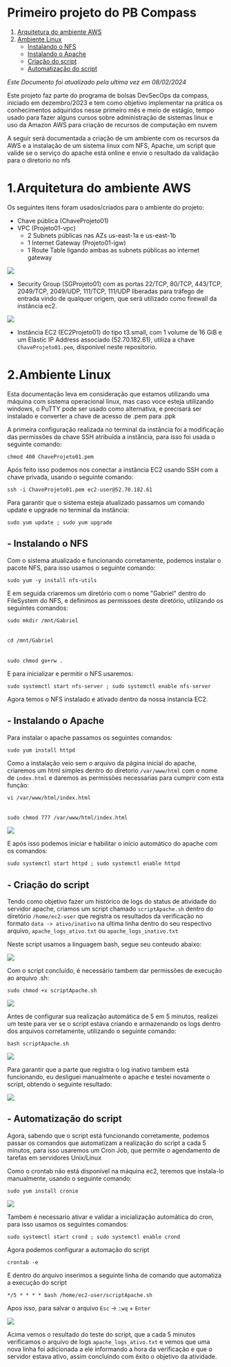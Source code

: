# Primeiro projeto do PB Compass


 1. [Arquitetura do ambiente AWS](#AWS)
 2. [Ambiente Linux](#linux)
    -  [Instalando o NFS](#NFS)
    -  [Instalando o Apache](#apache)
    -  [Criação do script](#script)
    -  [Automatização do script](#automatizacao)

_Este Documento foi atualizado pela ultima vez em 08/02/2024_

Este projeto faz parte do programa de bolsas DevSecOps da compass, iniciado em dezembro/2023 e tem como objetivo implementar na prática os conhecimentos adquiridos nesse primeiro mês  e meio de estágio, tempo usado para fazer alguns cursos sobre administração de sistemas linux e uso da Amazon AWS para criação de recursos de computação em nuvem

A seguir será documentada a criação de um ambiente com os recursos da AWS e a instalação de um sistema linux com NFS, Apache, um script que valide se o serviço do apache está online e envie o resultado da validação para o diretorio no nfs
<div id='AWS'/>   

#
 
# 1.Arquitetura do ambiente AWS
Os seguintes itens foram usados/criados para o ambiente do projeto:
- Chave pública  (ChaveProjeto01)
- VPC (Projeto01-vpc)
  - 2 Subnets públicas nas AZs us-east-1a e us-east-1b
  - 1 Internet Gateway (Projeto01-igw)
  - 1 Route Table ligando ambas as subnets públicas ao internet gateway
<img src="https://github.com/Zotti39/ProjetoCompass01/blob/main/Screenshots/Captura%20de%20Tela%20(2).png">

- Security Group (SGProjeto01) com as portas 22/TCP, 80/TCP, 443/TCP, 2049/TCP, 2049/UDP, 111/TCP, 111/UDP liberadas para tráfego de entrada vindo de qualquer origem, que será utilizado como firewall da instância ec2.

<img src="https://github.com/Zotti39/ProjetoCompass01/blob/main/Screenshots/Captura%20de%20Tela%20(20).png">
  
- Instância EC2 (EC2Projeto01) do tipo t3.small, com 1 volume de 16 GiB e um Elastic IP Address associado (52.70.182.61), utiliza a chave `ChaveProjeto01.pem`, disponivel neste repositorio.

<div id='linux'/> 



 
# 2.Ambiente Linux

Esta documentação leva em consideração que estamos utilizando uma máquina com sistema operacional linux, mas caso voce esteja utilizando windows, o PuTTY pode ser usado como alternativa, e precisará ser instalado e converter a chave de acesso de .pem para .ppk 

A primeira configuração realizada no terminal da instância foi a modificação das permissões da chave SSH atribuída a instância, para isso foi usada o seguinte comando:

    chmod 400 ChaveProjeto01.pem 

Após feito isso podemos nos conectar a instância EC2 usando SSH com a chave privada, usando o seguinte comando:

    ssh -i ChaveProjeto01.pem ec2-user@52.70.182.61 

Para garantir que o sistema esteja atualizado passamos um comando update e upgrade no terminal da instância:

    sudo yum update ; sudo yum upgrade 





<div id='NFS'/> 
 
## - Instalando o NFS

Com o sistema atualizado e funcionando corretamente, podemos instalar o pacote NFS, para isso usamos o seguinte comando:

    sudo yum -y install nfs-utils 

E em seguida criaremos um diretório com o nome "Gabriel" dentro do FileSystem do NFS, e definimos as permissoes deste diretório, utilizando os seguintes comandos:

    sudo mkdir /mnt/Gabriel
######
    cd /mnt/Gabriel 
######
    sudo chmod go+rw . 

E para inicializar e permitir o NFS usaremos:

    sudo systemctl start nfs-server ; sudo systemctl enable nfs-server 

Agora temos o NFS instalado e ativado dentro da nossa instancia EC2.





<div id='apache'/> 
 
## - Instalando o Apache

Para instalar o apache passamos os seguintes comandos:

    sudo yum install httpd 

Como a instalação veio sem o arquivo da página inicial do apache, criaremos um html simples dentro do diretorio `/var/www/html` com o nome de `index.html` e daremos as permissões necessarias para cumprir com esta função:

    vi /var/www/html/index.html 
######
    sudo chmod 777 /var/www/html/index.html 

<img src="https://github.com/Zotti39/ProjetoCompass01/blob/main/Screenshots/Captura%20de%20Tela%20(4).png">

E após isso podemos iniciar e habilitar o início automático do apache com os comandos:

    sudo systemctl start httpd ; sudo systemctl enable httpd 
<div id='script'/> 
 
## - Criação do script

Tendo como objetivo fazer um histórico de logs do status de atividade do servidor apache, criamos um script chamado `scriptApache.sh` dentro do diretório `/home/ec2-user` que registra os resultados da verificação no formato `data -> ativo/inativo` na ultima linha dentro do seu respectivo arquivo, `apache_logs_ativo.txt` ou `apache_logs_inativo.txt` 

Neste script usamos a linguagem bash, segue seu conteudo abaixo:

<img src="https://github.com/Zotti39/ProjetoCompass01/blob/main/Screenshots/Captura%20de%20Tela%20(8).png">

Com o script concluído, é necessário tambem dar permissões de execução ao arquivo .sh:

    sudo chmod +x scriptApache.sh 

<img src="https://github.com/Zotti39/ProjetoCompass01/blob/main/Screenshots/Captura%20de%20Tela%20(5).png">

Antes de configurar sua realização automática de 5 em 5 minutos, realizei um teste para ver se o script estava criando e armazenando os logs dentro dos arquivos corretamente, utilizando o seguinte comando:

    bash scriptApache.sh 

<img src="https://github.com/Zotti39/ProjetoCompass01/blob/main/Screenshots/Captura%20de%20Tela%20(10).png">

Para garantir que a parte que registra o log inativo tambem está funcionando, eu desliguei manualmente o apache e testei novamente o script, obtendo o seguinte resultado:

<img src="https://github.com/Zotti39/ProjetoCompass01/blob/main/Screenshots/Captura%20de%20Tela%20(11).png">
<div id='automatizacao'/> 
 
## - Automatização do script

Agora, sabendo que o script está funcionando corretamente, podemos passar os comandos que automatizam a realização do script a cada 5 minutos, para isso usaremos um Cron Job, que permite o agendamento de tarefas em servidores Unix/Linux

Como o crontab não está disponível na máquina ec2, teremos que instala-lo manualmente, usando o seguinte comando:

    sudo yum install cronie 

<img src="https://github.com/Zotti39/ProjetoCompass01/blob/main/Screenshots/Captura%20de%20Tela%20(13).png">

Tambem é necessario ativar e validar a inicialização automática do cron, para isso usamos os seguintes comandos:

    sudo systemctl start crond ; sudo systemctl enable crond

Agora podemos configurar a automação do script

    crontab -e 

E dentro do arquivo inserimos a seguinte linha de comando que automatiza a execução do script 

    */5 * * * * bash /home/ec2-user/scriptApache.sh 

Apos isso, para salvar o arquivo `Esc` -> `:wq` + `Enter` 

<img src="https://github.com/Zotti39/ProjetoCompass01/blob/main/Screenshots/Captura%20de%20Tela%20(18).png">

Acima vemos o resultado do teste do script, que a cada 5 minutos verificamos o arquivo de logs `apache_logs_ativo.txt` e vemos que uma nova linha foi adicionada a ele informando a hora da verificação e que o servidor estava ativo, assim concluindo com êxito o objetivo da atividade.

